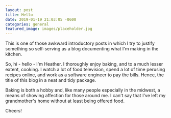 ```yaml
---
layout: post
title: Hello
date: 2019-01-19 21:03:05 -0600
categories: general
featured_image: images/placeholder.jpg
---
```

This is one of those awkward introductory posts in which I try to justify something so self-serving as a blog documenting what I'm making in the kitchen.

So, hi - hello - I'm Heather. I thoroughly enjoy baking, and to a much lesser extent, cooking. I watch a lot of food television, spend a lot of time perusing recipes online, and work as a software engineer to pay the bills. Hence, the title of this blog in a neat and tidy package.

Baking is both a hobby and, like many people especially in the midwest, a means of showing affection for those around me. I can't say that I've left my grandmother's home without at least being offered food.

Cheers!
